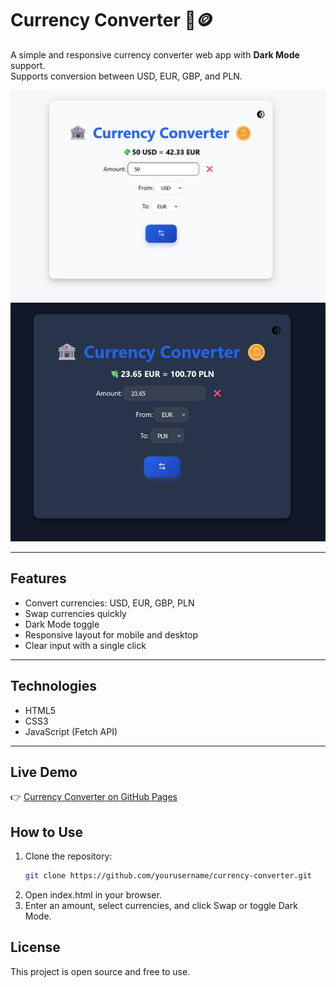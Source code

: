 # Currency Converter 🏦🪙

A simple and responsive currency converter web app with **Dark Mode** support.  
Supports conversion between USD, EUR, GBP, and PLN.

![Screenshot](img/lightmode.png)
![Screenshot](img/darkmode.png)

---

## Features

- Convert currencies: USD, EUR, GBP, PLN
- Swap currencies quickly
- Dark Mode toggle
- Responsive layout for mobile and desktop
- Clear input with a single click

---

## Technologies

- HTML5
- CSS3
- JavaScript (Fetch API)

---

## Live Demo
👉 [Currency Converter on GitHub Pages](https://mitii146.github.io/currency-conventer/)

## How to Use

1. Clone the repository:
   ```bash
   git clone https://github.com/yourusername/currency-converter.git
   ```
2. Open index.html in your browser.
3. Enter an amount, select currencies, and click Swap or toggle Dark Mode.

## License

This project is open source and free to use.
